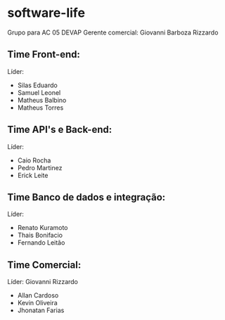 # software-life
Grupo para AC 05 DEVAP
Gerente comercial: Giovanni Barboza Rizzardo

## Time Front-end:
Líder:
 * Silas Eduardo
 * Samuel Leonel
 * Matheus Balbino
 * Matheus Torres


## Time API's e Back-end:
Líder: 
 * Caio Rocha
 * Pedro Martinez
 * Erick Leite
  
## Time Banco de dados e integração:
Líder:
 * Renato Kuramoto
 * Thais Bonifacio 
 * Fernando Leitão

## Time Comercial:
Líder: Giovanni Rizzardo
 * Allan Cardoso
 * Kevin Oliveira
 * Jhonatan Farias
